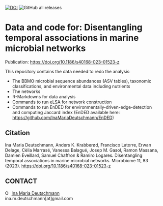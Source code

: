 [![DOI](https://zenodo.org/badge/355175738.svg)](https://zenodo.org/doi/10.5281/zenodo.10244268)
![GitHub all releases](https://img.shields.io/github/downloads/InaMariaDeutschmann/TemporalNetworkBBMO/total?logo=Github&style=flat-square)

# Data and code for: Disentangling temporal associations in marine microbial networks
Publication: https://doi.org/10.1186/s40168-023-01523-z

This repository contains the data needed to redo the analysis:
- The BBMO microbial sequence abundances (ASV tables), taxonomic classifications, and environmental data including nutrients
- The networks
- R-Markdowns for data analysis 
- Commands to run eLSA for network construction
- Commands to run EnDED for environmentally-driven-edge-detection and computing Jaccard index (EnDED available here: https://github.com/InaMariaDeutschmann/EnDED)

## Citation
Ina Maria Deutschmann, Anders K. Krabberød, Francisco Latorre, Erwan Delage, Cèlia Marrasé, Vanessa Balagué, Josep M. Gasol, Ramon Massana, Damien Eveillard, Samuel Chaffron & Ramiro Logares. Disentangling temporal associations in marine microbial networks. Microbiome 11, 83 (2023). https://doi.org/10.1186/s40168-023-01523-z

## CONTACT
<div itemscope itemtype="https://schema.org/Person"><a itemprop="sameAs" content="https://orcid.org/0000-0002-3512-261X" href="https://orcid.org/0000-0002-3512-261X" target="orcid.widget" rel="noopener noreferrer" style="vertical-align:top;"><img src="https://orcid.org/sites/default/files/images/orcid_16x16.png" style="width:1em;margin-right:.5em;" alt="ORCID iD icon">Ina Maria Deutschmann</a></div>
ina.m.deutschmann[at]gmail.com
